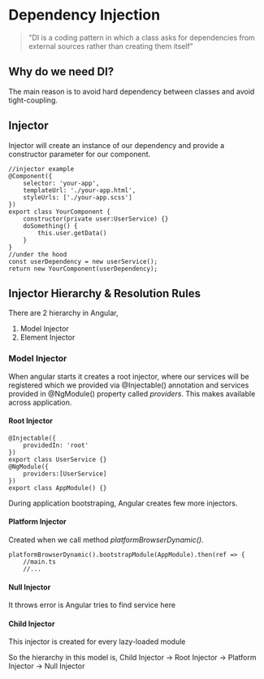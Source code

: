 # Dependency Injection
> "DI is a coding pattern in which a class asks for dependencies from external sources rather than creating them itself"

## Why do we need DI?
The main reason is to avoid hard dependency between classes and avoid tight-coupling.

## Injector
Injector will create an instance of our dependency and provide a constructor parameter for our component.

    //injector example
    @Component({
	    selector: 'your-app',
	    templateUrl: './your-app.html',
	    styleUrls: ['./your-app.scss']
    })
    export class YourComponent {
	    constructor(private user:UserService) {}
	    doSomething() {
		    this.user.getData()
		}
	}
	//under the hood
	const userDependency = new userService();
	return new YourComponent(userDependency);

## Injector Hierarchy & Resolution Rules
There are 2 hierarchy in Angular,
 1. Model Injector
 2. Element Injector
### Model Injector
When angular starts it creates a root injector, where our services will be registered which we provided via @Injectable() annotation and services provided in @NgModule() property called *providers*. This makes available across application.

#### Root Injector
    @Injectable({
	    providedIn: 'root'
	})
	export class UserService {}
	@NgModule({
		providers:[UserService]
	})
	export class AppModule() {}

During application bootstraping, Angular creates few more injectors.
#### Platform Injector
Created when we call method *platformBrowserDynamic()*.

    platformBrowserDynamic().bootstrapModule(AppModule).then(ref => {
        //main.ts
        //...

#### Null Injector
It throws error is Angular tries to find service here

#### Child Injector
This injector is created for every lazy-loaded module

So the hierarchy in this model is,
    Child Injector -> Root Injector -> Platform Injector -> Null Injector